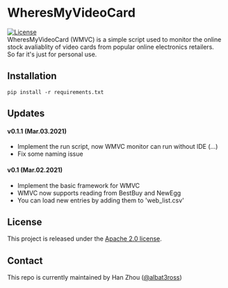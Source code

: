 # WheresMyVideoCard
[![License](https://img.shields.io/badge/License-Apache%202.0-blue.svg)](https://opensource.org/licenses/Apache-2.0)  
WheresMyVideoCard (WMVC) is a simple script used to monitor the online stock avaliablity of video cards from
popular online electronics retailers.  
So far it's just for personal use.  

## Installation

`pip install -r requirements.txt`

## Updates

#### v0.1.1 (Mar.03.2021)
- Implement the run script, now WMVC monitor can run without IDE (...)
- Fix some naming issue

#### v0.1 (Mar.02.2021)
- Implement the basic framework for WMVC
- WMVC now supports reading from BestBuy and NewEgg
- You can load new entries by adding them to 'web_list.csv'


## License

This project is released under the [Apache 2.0 license](LICENSE).

## Contact

This repo is currently maintained by Han Zhou ([@albat3ross](https://github.com/albat3ross))

